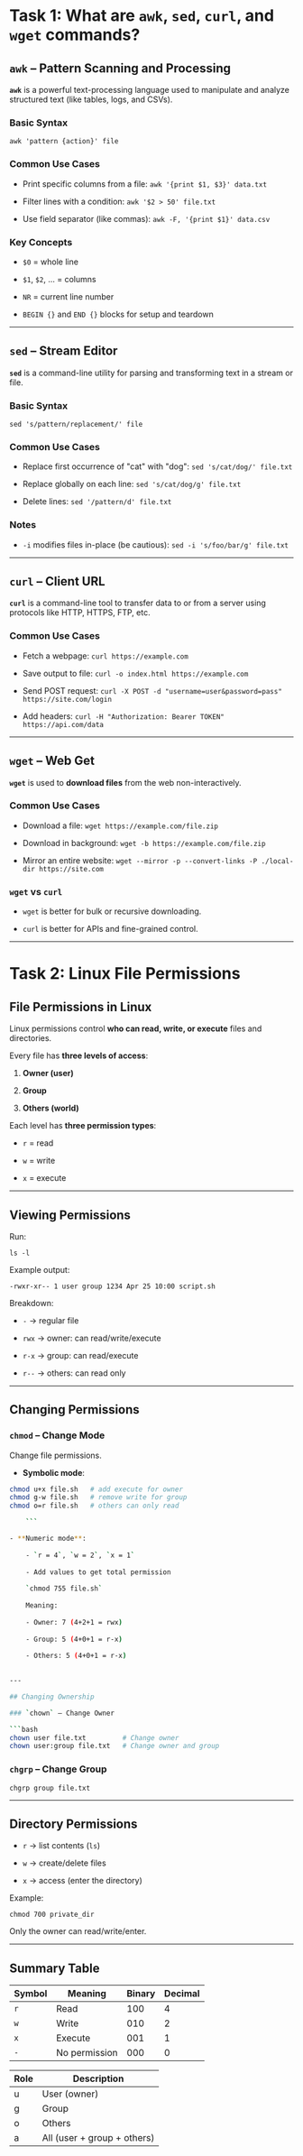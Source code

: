 # Task 1: What are `awk`, `sed`, `curl`, and `wget` commands?

## `awk` – Pattern Scanning and Processing

**`awk`** is a powerful text-processing language used to manipulate and analyze structured text (like tables, logs, and CSVs).

### Basic Syntax

`awk 'pattern {action}' file`

### Common Use Cases

- Print specific columns from a file:
    `awk '{print $1, $3}' data.txt`
    
- Filter lines with a condition:
    `awk '$2 > 50' file.txt`
    
- Use field separator (like commas):
    `awk -F, '{print $1}' data.csv`
    

### Key Concepts

- `$0` = whole line
    
- `$1`, `$2`, ... = columns
    
- `NR` = current line number
    
- `BEGIN {}` and `END {}` blocks for setup and teardown
    

---

## `sed` – Stream Editor

**`sed`** is a command-line utility for parsing and transforming text in a stream or file.

### Basic Syntax

`sed 's/pattern/replacement/' file`

### Common Use Cases

- Replace first occurrence of "cat" with "dog":
    `sed 's/cat/dog/' file.txt`
    
- Replace globally on each line:
    `sed 's/cat/dog/g' file.txt`
    
- Delete lines:
    `sed '/pattern/d' file.txt`
    

### Notes

- `-i` modifies files in-place (be cautious):
    `sed -i 's/foo/bar/g' file.txt`
    

---

## `curl` – Client URL

**`curl`** is a command-line tool to transfer data to or from a server using protocols like HTTP, HTTPS, FTP, etc.

### Common Use Cases

- Fetch a webpage:
    `curl https://example.com`
    
- Save output to file:
    `curl -o index.html https://example.com`
    
- Send POST request:
    `curl -X POST -d "username=user&password=pass" https://site.com/login`
    
- Add headers:
    `curl -H "Authorization: Bearer TOKEN" https://api.com/data`
    

---

## `wget` – Web Get

**`wget`** is used to **download files** from the web non-interactively.

### Common Use Cases

- Download a file:
    `wget https://example.com/file.zip`
    
- Download in background:
    `wget -b https://example.com/file.zip`
    
- Mirror an entire website:
    `wget --mirror -p --convert-links -P ./local-dir https://site.com`
    

### `wget` vs `curl`

- `wget` is better for bulk or recursive downloading.
    
- `curl` is better for APIs and fine-grained control.
    

---

# Task 2: Linux File Permissions

## File Permissions in Linux

Linux permissions control **who can read, write, or execute** files and directories.

Every file has **three levels of access**:

1. **Owner (user)**
    
2. **Group**
    
3. **Others (world)**
    

Each level has **three permission types**:

- `r` = read
    
- `w` = write
    
- `x` = execute
    

---

## Viewing Permissions

Run:

`ls -l`

Example output:

`-rwxr-xr-- 1 user group 1234 Apr 25 10:00 script.sh`

Breakdown:

- `-` → regular file
    
- `rwx` → owner: can read/write/execute
    
- `r-x` → group: can read/execute
    
- `r--` → others: can read only
    

---

## Changing Permissions

### `chmod` – Change Mode

Change file permissions.

- **Symbolic mode**:
```bash
chmod u+x file.sh   # add execute for owner
chmod g-w file.sh   # remove write for group
chmod o=r file.sh   # others can only read

    ```

- **Numeric mode**:
    
    - `r = 4`, `w = 2`, `x = 1`
        
    - Add values to get total permission
        
    `chmod 755 file.sh`
    
    Meaning:
    
    - Owner: 7 (4+2+1 = rwx)
        
    - Group: 5 (4+0+1 = r-x)
        
    - Others: 5 (4+0+1 = r-x)
        

---

## Changing Ownership

### `chown` – Change Owner

```bash
chown user file.txt         # Change owner
chown user:group file.txt   # Change owner and group
```

### `chgrp` – Change Group

`chgrp group file.txt`

---

## Directory Permissions

- `r` → list contents (`ls`)
    
- `w` → create/delete files
    
- `x` → access (enter the directory)
    

Example:

`chmod 700 private_dir`

Only the owner can read/write/enter.

---

## Summary Table

|Symbol|Meaning|Binary|Decimal|
|---|---|---|---|
|`r`|Read|100|4|
|`w`|Write|010|2|
|`x`|Execute|001|1|
|`-`|No permission|000|0|

|Role|Description|
|---|---|
|u|User (owner)|
|g|Group|
|o|Others|
|a|All (user + group + others)|
